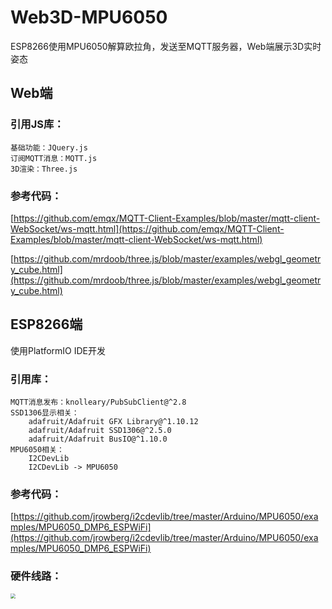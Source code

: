 # Web3D-MPU6050
ESP8266使用MPU6050解算欧拉角，发送至MQTT服务器，Web端展示3D实时姿态

## Web端

### 引用JS库：

```
基础功能：JQuery.js
订阅MQTT消息：MQTT.js
3D渲染：Three.js
```

### 参考代码：

[https://github.com/emqx/MQTT-Client-Examples/blob/master/mqtt-client-WebSocket/ws-mqtt.html](https://github.com/emqx/MQTT-Client-Examples/blob/master/mqtt-client-WebSocket/ws-mqtt.html)

[https://github.com/mrdoob/three.js/blob/master/examples/webgl_geometry_cube.html](https://github.com/mrdoob/three.js/blob/master/examples/webgl_geometry_cube.html)

## ESP8266端

使用PlatformIO IDE开发

### 引用库：

```
MQTT消息发布：knolleary/PubSubClient@^2.8
SSD1306显示相关：
	adafruit/Adafruit GFX Library@^1.10.12
	adafruit/Adafruit SSD1306@^2.5.0
	adafruit/Adafruit BusIO@^1.10.0
MPU6050相关：
	I2CDevLib
	I2CDevLib -> MPU6050
```

### 参考代码：

[https://github.com/jrowberg/i2cdevlib/tree/master/Arduino/MPU6050/examples/MPU6050_DMP6_ESPWiFi](https://github.com/jrowberg/i2cdevlib/tree/master/Arduino/MPU6050/examples/MPU6050_DMP6_ESPWiFi)

### 硬件线路：

<img src="https://cdn.jsdelivr.net/gh/bochili/cdn3/202201112047676.png" style="zoom:50%;" />
